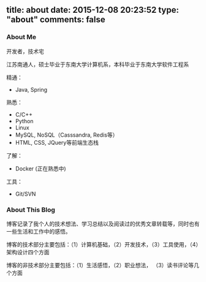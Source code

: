 title: about
date: 2015-12-08 20:23:52
type: "about"
comments: false
---

### About Me
开发者，技术宅

江苏南通人，硕士毕业于东南大学计算机系，本科毕业于东南大学软件工程系

精通：
- Java, Spring

熟悉：
- C/C++
- Python
- Linux
- MySQL, NoSQL（Casssandra, Redis等）
- HTML, CSS, JQuery等前端生态栈

了解：
- Docker (正在熟悉中)

工具：
- Git/SVN




### About This Blog

博客记录了我个人的技术想法、学习总结以及阅读过的优秀文章转载等，同时也有一些生活和工作中的感悟。

博客的技术部分主要包括：（1）计算机基础，（2）开发技术，（3）工具使用，（4）架构设计四个方面

博客的非技术部分主要包括：（1）生活感悟，（2）职业想法， （3）读书评论等几个方面

